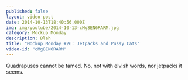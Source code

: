 ```yaml
---
published: false
layout: video-post
date: 2014-10-13T18:40:56.000Z
img: img/youtube/2014-10-13-cMg8EN6RARM.jpg
category: Mockup Monday
description: Blah
title: "Mockup Monday #26: Jetpacks and Pussy Cats"
video-id: "cMg8EN6RARM"
---
```

Quadrapuses cannot be tamed. No, not with elvish words, nor jetpacks it seems.

